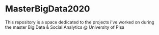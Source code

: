 # MasterBigData2020

This repository is a space dedicated to the projects i've worked on during the master Big Data & Social Analytics @ University of Pisa
